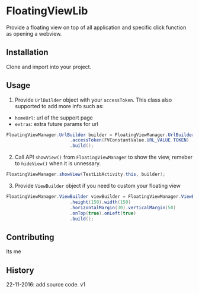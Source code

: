 # FloatingViewLib
Provide a floating view on top of all application and specific click function as opening a webview.
## Installation
Clone and import into your project.
## Usage
1. Provide `UrlBuilder` object with your `accessToken`. 
This class also supported to add more info such as: 
* `homeUrl`: url of the support page
* `extras`: extra future params for url
```java
FloatingViewManager.UrlBuilder builder = FloatingViewManager.UrlBuilder.newBuilder()
                        .accessToken(FVConstantValue.URL_VALUE.TOKEN)
                        .build();
```              

2. Call API `showView()` from `FloatingViewManager` to show the view, remeber to `hideView()` when it is unnessary.
```java
FloatingViewManager.showView(TestLibActivity.this, builder);
```
3. Provide `ViewBuilder` object if you need to custom your floating view
```java
FloatingViewManager.ViewBuilder viewBuilder = FloatingViewManager.ViewBuilder.newBuilder().drawable(R.drawable.ic_help)
                        .height(150).width(150)
                        .horizontalMargin(30).verticalMargin(50)
                        .onTop(true).onLeft(true)
                        .build();
```
## Contributing
Its me
## History
22-11-2016: add source code. v1
